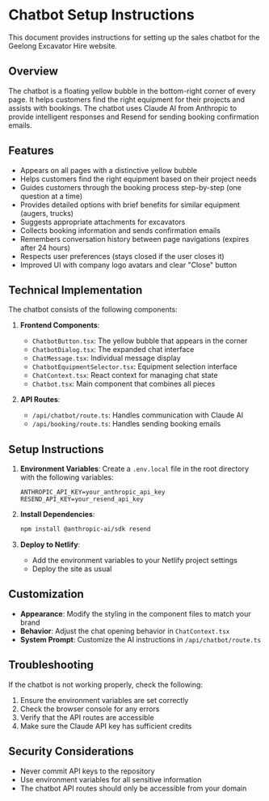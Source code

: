 # Chatbot Setup Instructions

This document provides instructions for setting up the sales chatbot for the Geelong Excavator Hire website.

## Overview

The chatbot is a floating yellow bubble in the bottom-right corner of every page. It helps customers find the right equipment for their projects and assists with bookings. The chatbot uses Claude AI from Anthropic to provide intelligent responses and Resend for sending booking confirmation emails.

## Features

- Appears on all pages with a distinctive yellow bubble
- Helps customers find the right equipment based on their project needs
- Guides customers through the booking process step-by-step (one question at a time)
- Provides detailed options with brief benefits for similar equipment (augers, trucks)
- Suggests appropriate attachments for excavators
- Collects booking information and sends confirmation emails
- Remembers conversation history between page navigations (expires after 24 hours)
- Respects user preferences (stays closed if the user closes it)
- Improved UI with company logo avatars and clear "Close" button

## Technical Implementation

The chatbot consists of the following components:

1. **Frontend Components**:
   - `ChatbotButton.tsx`: The yellow bubble that appears in the corner
   - `ChatbotDialog.tsx`: The expanded chat interface
   - `ChatMessage.tsx`: Individual message display
   - `ChatbotEquipmentSelector.tsx`: Equipment selection interface
   - `ChatContext.tsx`: React context for managing chat state
   - `Chatbot.tsx`: Main component that combines all pieces

2. **API Routes**:
   - `/api/chatbot/route.ts`: Handles communication with Claude AI
   - `/api/booking/route.ts`: Handles sending booking emails

## Setup Instructions

1. **Environment Variables**:
   Create a `.env.local` file in the root directory with the following variables:
   ```
   ANTHROPIC_API_KEY=your_anthropic_api_key
   RESEND_API_KEY=your_resend_api_key
   ```

2. **Install Dependencies**:
   ```bash
   npm install @anthropic-ai/sdk resend
   ```

3. **Deploy to Netlify**:
   - Add the environment variables to your Netlify project settings
   - Deploy the site as usual

## Customization

- **Appearance**: Modify the styling in the component files to match your brand
- **Behavior**: Adjust the chat opening behavior in `ChatContext.tsx`
- **System Prompt**: Customize the AI instructions in `/api/chatbot/route.ts`

## Troubleshooting

If the chatbot is not working properly, check the following:

1. Ensure the environment variables are set correctly
2. Check the browser console for any errors
3. Verify that the API routes are accessible
4. Make sure the Claude API key has sufficient credits

## Security Considerations

- Never commit API keys to the repository
- Use environment variables for all sensitive information
- The chatbot API routes should only be accessible from your domain
